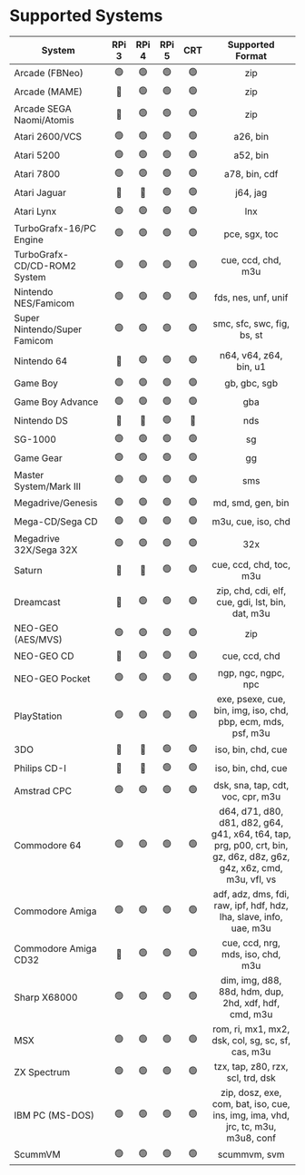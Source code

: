 # Supported Systems

| System                       | RPi 3            | RPi 4            | RPi 5          | CRT            | Supported Format   |
| ---------------------------- | :--------------: | :--------------: | :------------: | :------------: | :----------------: |
| Arcade (FBNeo)               | :green_circle:   | :green_circle:   | :green_circle: | :green_circle: | zip |
| Arcade (MAME)                | :red_circle:     | :green_circle:   | :green_circle: | :green_circle: | zip |
| Arcade SEGA Naomi/Atomis     | :red_circle:     | :green_circle:   | :green_circle: | :green_circle: | zip |
| Atari 2600/VCS               | :green_circle:   | :green_circle:   | :green_circle: | :green_circle: | a26, bin |
| Atari 5200                   | :green_circle:   | :green_circle:   | :green_circle: | :green_circle: | a52, bin |
| Atari 7800                   | :green_circle:   | :green_circle:   | :green_circle: | :green_circle: | a78, bin, cdf |
| Atari Jaguar                 | :red_circle:     | :red_circle:     | :green_circle: | :green_circle: | j64, jag |
| Atari Lynx                   | :green_circle:   | :green_circle:   | :green_circle: | :green_circle: | lnx |
| TurboGrafx-16/PC Engine      | :green_circle:   | :green_circle:   | :green_circle: | :green_circle: | pce, sgx, toc |
| TurboGrafx-CD/CD-ROM2 System | :green_circle:   | :green_circle:   | :green_circle: | :green_circle: | cue, ccd, chd, m3u |
| Nintendo NES/Famicom         | :green_circle:   | :green_circle:   | :green_circle: | :green_circle: | fds, nes, unf, unif |
| Super Nintendo/Super Famicom | :green_circle:   | :green_circle:   | :green_circle: | :green_circle: | smc, sfc, swc, fig, bs, st |
| Nintendo 64                  | :red_circle:     | :green_circle:   | :green_circle: | :green_circle: | n64, v64, z64, bin, u1 |
| Game Boy                     | :green_circle:   | :green_circle:   | :green_circle: | :green_circle: | gb, gbc, sgb |
| Game Boy Advance             | :green_circle:   | :green_circle:   | :green_circle: | :green_circle: | gba |
| Nintendo DS                  | :red_circle:     | :red_circle:     | :green_circle: | :red_circle:   | nds |
| SG-1000                      | :green_circle:   | :green_circle:   | :green_circle: | :green_circle: | sg |
| Game Gear                    | :green_circle:   | :green_circle:   | :green_circle: | :green_circle: | gg |
| Master System/Mark III       | :green_circle:   | :green_circle:   | :green_circle: | :green_circle: | sms |
| Megadrive/Genesis            | :green_circle:   | :green_circle:   | :green_circle: | :green_circle: | md, smd, gen, bin |
| Mega-CD/Sega CD              | :green_circle:   | :green_circle:   | :green_circle: | :green_circle: | m3u, cue, iso, chd |
| Megadrive 32X/Sega 32X       | :green_circle:   | :green_circle:   | :green_circle: | :green_circle: | 32x |
| Saturn                       | :red_circle:     | :red_circle:     | :green_circle: | :green_circle: | cue, ccd, chd, toc, m3u |
| Dreamcast                    | :red_circle:     | :green_circle:   | :green_circle: | :green_circle: | zip, chd, cdi, elf, cue, gdi, lst, bin, dat, m3u |
| NEO-GEO (AES/MVS)            | :green_circle:   | :green_circle:   | :green_circle: | :green_circle: | zip |
| NEO-GEO CD                   | :red_circle:     | :green_circle:   | :green_circle: | :green_circle: | cue, ccd, chd |
| NEO-GEO Pocket               | :green_circle:   | :green_circle:   | :green_circle: | :green_circle: | ngp, ngc, ngpc, npc |
| PlayStation                  | :green_circle:   | :green_circle:   | :green_circle: | :green_circle: | exe, psexe, cue, bin, img, iso, chd, pbp, ecm, mds, psf, m3u |
| 3DO                          | :red_circle:     | :red_circle:     | :green_circle: | :green_circle: | iso, bin, chd, cue |
| Philips CD-I                 | :red_circle:     | :red_circle:     | :green_circle: | :green_circle: | iso, bin, chd, cue |
| Amstrad CPC                  | :green_circle:   | :green_circle:   | :green_circle: | :green_circle: | dsk, sna, tap, cdt, voc, cpr, m3u |
| Commodore 64                 | :green_circle:   | :green_circle:   | :green_circle: | :green_circle: | d64, d71, d80, d81, d82, g64, g41, x64, t64, tap, prg, p00, crt, bin, gz, d6z, d8z, g6z, g4z, x6z, cmd, m3u, vfl, vs |
| Commodore Amiga              | :green_circle:   | :green_circle:   | :green_circle: | :green_circle: | adf, adz, dms, fdi, raw, ipf, hdf, hdz, lha, slave, info, uae, m3u |
| Commodore Amiga CD32         | :red_circle:     | :green_circle:   | :green_circle: | :green_circle: | cue, ccd, nrg, mds, iso, chd, m3u |
| Sharp X68000                 | :green_circle:   | :green_circle:   | :green_circle: | :green_circle: | dim, img, d88, 88d, hdm, dup, 2hd, xdf, hdf, cmd, m3u |
| MSX                          | :green_circle:   | :green_circle:   | :green_circle: | :green_circle: | rom, ri, mx1, mx2, dsk, col, sg, sc, sf, cas, m3u |
| ZX Spectrum                  | :green_circle:   | :green_circle:   | :green_circle: | :green_circle: | tzx, tap, z80, rzx, scl, trd, dsk |
| IBM PC (MS-DOS)              | :green_circle:   | :green_circle:   | :green_circle: | :green_circle: | zip, dosz, exe, com, bat, iso, cue, ins, img, ima, vhd, jrc, tc, m3u, m3u8, conf |
| ScummVM                      | :green_circle:   | :green_circle:   | :green_circle: | :green_circle: | scummvm, svm |